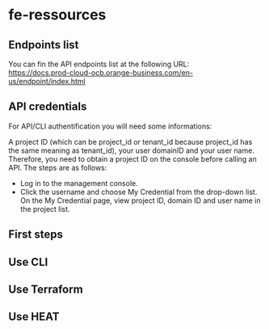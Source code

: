 # fe-ressources

## Endpoints list

You can fin the API endpoints list at the following URL: \
https://docs.prod-cloud-ocb.orange-business.com/en-us/endpoint/index.html 

## API credentials

For API/CLI authentification you will need some informations:

A project ID (which can be project_id or tenant_id because project_id has the same meaning as tenant_id), your user domainID and your user name. Therefore, you need to obtain a project ID on the console before calling an API. The steps are as follows:
- Log in to the management console.  
- Click the username and choose My Credential from the drop-down list.
  On the My Credential page, view project ID, domain ID and user name in the project list.

## First steps 

## Use CLI

## Use Terraform

## Use HEAT
